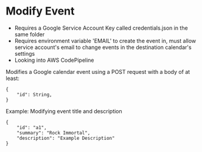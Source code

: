 # Modify Event

* Requires a Google Service Account Key called credentials.json in the same folder
* Requires environment variable 'EMAIL' to create the event in, must allow service account's email to change events in the destination calendar's settings
* Looking into AWS CodePipeline

Modifies a Google calendar event using a POST request with a body of at least:
```
{
    "id": String,
}
```
Example: Modifying event title and description
```
{
    "id": "a1",
    "summary": "Rock Immortal",
    "description": "Example Description"
}
```



